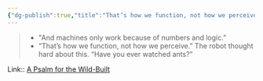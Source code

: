 ```yaml
---
{"dg-publish":true,"title":"That’s how we function, not how we perceive.","tags":["quotes"],"date":"2022-09-11T21:13:18+03:00","modified_at":"2023-03-31T15:14:24+04:00","dg-path":"/quotes/202209112113.md","permalink":"/quotes/202209112113/","dgPassFrontmatter":true}
---
```



> - "And machines only work because of numbers and logic.”
> - “That’s how we function, not how we perceive.” The robot thought hard about this. “Have you ever watched ants?”

Link:: [A Psalm for the Wild-Built](https://www.goodreads.com/book/show/40864002-a-psalm-for-the-wild-built)
